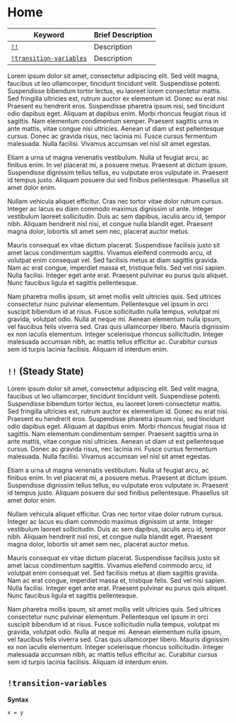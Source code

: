 # Home

Keyword | Brief Description
---|---
[`!!`](#steady-state) | Description
[`!transition-variables`](#transition-variables) | Description


Lorem ipsum dolor sit amet, consectetur adipiscing elit. Sed velit magna, faucibus ut leo ullamcorper, tincidunt tincidunt velit. Suspendisse potenti. Suspendisse bibendum tortor lectus, eu laoreet lorem consectetur mattis. Sed fringilla ultricies est, rutrum auctor ex elementum id. Donec eu erat nisi. Praesent eu hendrerit eros. Suspendisse pharetra ipsum nisi, sed tincidunt odio dapibus eget. Aliquam at dapibus enim. Morbi rhoncus feugiat risus id sagittis. Nam elementum condimentum semper. Praesent sagittis urna in ante mattis, vitae congue nisi ultricies. Aenean ut diam ut est pellentesque cursus. Donec ac gravida risus, nec lacinia mi. Fusce cursus fermentum malesuada. Nulla facilisi. Vivamus accumsan vel nisl sit amet egestas.

Etiam a urna ut magna venenatis vestibulum. Nulla ut feugiat arcu, ac finibus enim. In vel placerat mi, a posuere metus. Praesent at dictum ipsum. Suspendisse dignissim tellus tellus, eu vulputate eros vulputate in. Praesent id tempus justo. Aliquam posuere dui sed finibus pellentesque. Phasellus sit amet dolor enim.

Nullam vehicula aliquet efficitur. Cras nec tortor vitae dolor rutrum cursus. Integer ac lacus eu diam commodo maximus dignissim ut ante. Integer vestibulum laoreet sollicitudin. Duis ac sem dapibus, iaculis arcu id, tempor nibh. Aliquam hendrerit nisl nisi, et congue nulla blandit eget. Praesent magna dolor, lobortis sit amet sem nec, placerat auctor metus.

Mauris consequat ex vitae dictum placerat. Suspendisse facilisis justo sit amet lacus condimentum sagittis. Vivamus eleifend commodo arcu, id volutpat enim consequat vel. Sed facilisis metus at diam sagittis gravida. Nam ac erat congue, imperdiet massa et, tristique felis. Sed vel nisi sapien. Nulla facilisi. Integer eget ante erat. Praesent pulvinar eu purus quis aliquet. Nunc faucibus ligula et sagittis pellentesque.

Nam pharetra mollis ipsum, sit amet mollis velit ultricies quis. Sed ultrices consectetur nunc pulvinar elementum. Pellentesque vel ipsum in orci suscipit bibendum id at risus. Fusce sollicitudin nulla tempus, volutpat mi gravida, volutpat odio. Nulla at neque mi. Aenean elementum nulla ipsum, vel faucibus felis viverra sed. Cras quis ullamcorper libero. Mauris dignissim ex non iaculis elementum. Integer scelerisque rhoncus sollicitudin. Integer malesuada accumsan nibh, ac mattis tellus efficitur ac. Curabitur cursus sem id turpis lacinia facilisis. Aliquam id interdum enim.


## `!!` (Steady State) ##

Lorem ipsum dolor sit amet, consectetur adipiscing elit. Sed velit magna, faucibus ut leo ullamcorper, tincidunt tincidunt velit. Suspendisse potenti. Suspendisse bibendum tortor lectus, eu laoreet lorem consectetur mattis. Sed fringilla ultricies est, rutrum auctor ex elementum id. Donec eu erat nisi. Praesent eu hendrerit eros. Suspendisse pharetra ipsum nisi, sed tincidunt odio dapibus eget. Aliquam at dapibus enim. Morbi rhoncus feugiat risus id sagittis. Nam elementum condimentum semper. Praesent sagittis urna in ante mattis, vitae congue nisi ultricies. Aenean ut diam ut est pellentesque cursus. Donec ac gravida risus, nec lacinia mi. Fusce cursus fermentum malesuada. Nulla facilisi. Vivamus accumsan vel nisl sit amet egestas.

Etiam a urna ut magna venenatis vestibulum. Nulla ut feugiat arcu, ac finibus enim. In vel placerat mi, a posuere metus. Praesent at dictum ipsum. Suspendisse dignissim tellus tellus, eu vulputate eros vulputate in. Praesent id tempus justo. Aliquam posuere dui sed finibus pellentesque. Phasellus sit amet dolor enim.

Nullam vehicula aliquet efficitur. Cras nec tortor vitae dolor rutrum cursus. Integer ac lacus eu diam commodo maximus dignissim ut ante. Integer vestibulum laoreet sollicitudin. Duis ac sem dapibus, iaculis arcu id, tempor nibh. Aliquam hendrerit nisl nisi, et congue nulla blandit eget. Praesent magna dolor, lobortis sit amet sem nec, placerat auctor metus.

Mauris consequat ex vitae dictum placerat. Suspendisse facilisis justo sit amet lacus condimentum sagittis. Vivamus eleifend commodo arcu, id volutpat enim consequat vel. Sed facilisis metus at diam sagittis gravida. Nam ac erat congue, imperdiet massa et, tristique felis. Sed vel nisi sapien. Nulla facilisi. Integer eget ante erat. Praesent pulvinar eu purus quis aliquet. Nunc faucibus ligula et sagittis pellentesque.

Nam pharetra mollis ipsum, sit amet mollis velit ultricies quis. Sed ultrices consectetur nunc pulvinar elementum. Pellentesque vel ipsum in orci suscipit bibendum id at risus. Fusce sollicitudin nulla tempus, volutpat mi gravida, volutpat odio. Nulla at neque mi. Aenean elementum nulla ipsum, vel faucibus felis viverra sed. Cras quis ullamcorper libero. Mauris dignissim ex non iaculis elementum. Integer scelerisque rhoncus sollicitudin. Integer malesuada accumsan nibh, ac mattis tellus efficitur ac. Curabitur cursus sem id turpis lacinia facilisis. Aliquam id interdum enim.


## `!transition-variables` ##

__Syntax__

    x = y
    


